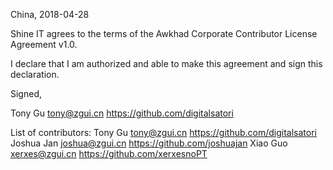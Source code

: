 China, 2018-04-28

Shine IT agrees to the terms of the Awkhad Corporate Contributor License
Agreement v1.0.

I declare that I am authorized and able to make this agreement and sign this
declaration.

Signed,

Tony Gu tony@zgui.cn https://github.com/digitalsatori

List of contributors:
Tony Gu tony@zgui.cn https://github.com/digitalsatori
Joshua Jan joshua@zgui.cn https://github.com/joshuajan
Xiao Guo  xerxes@zgui.cn https://github.com/xerxesnoPT

